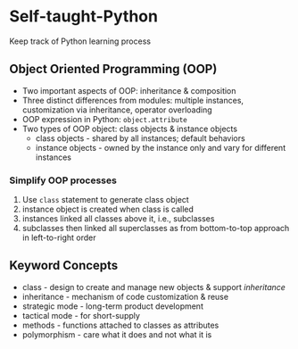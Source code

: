 # Self-taught-Python

Keep track of Python learning process

## Object Oriented Programming (OOP)

* Two important aspects of OOP: inheritance & composition
* Three distinct differences from modules: multiple instances, customization via inheritance, operator overloading
* OOP expression in Python: `object.attribute`
* Two types of OOP object: class objects & instance objects
  * class objects - shared by all instances; default behaviors
  * instance objects - owned by the instance only and vary for different instances

### Simplify OOP processes

1. Use `class` statement to generate class object
2. instance object is created when class is called
3. instances linked all classes above it, i.e., subclasses
4. subclasses then linked all superclasses as from bottom-to-top approach in left-to-right order

## Keyword Concepts

* class - design to create and manage new objects & support *inheritance*
* inheritance - mechanism of code customization & reuse
* strategic mode - long-term product development
* tactical mode - for short-supply
* methods - functions attached to classes as attributes
* polymorphism - care what it does and not what it is
